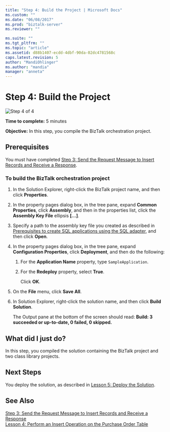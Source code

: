 ```yaml
---
title: "Step 4: Build the Project | Microsoft Docs"
ms.custom: ""
ms.date: "06/08/2017"
ms.prod: "biztalk-server"
ms.reviewer: ""

ms.suite: ""
ms.tgt_pltfrm: ""
ms.topic: "article"
ms.assetid: d88b1407-ecdd-4dbf-90da-02dc4781568c
caps.latest.revision: 5
author: "MandiOhlinger"
ms.author: "mandia"
manager: "anneta"
---
```

# Step 4: Build the Project
![Step 4 of 4](../../adapters-and-accelerators/adapter-oracle-ebs/media/step-4of4.gif "Step_4of4")  
  
 **Time to complete:** 5 minutes  
  
 **Objective:** In this step, you compile the BizTalk orchestration project.  
  
## Prerequisites  
 You must have completed [Step 3: Send the Request Message to Insert Records and Receive a Response](../../adapters-and-accelerators/adapter-sql/step-3-send-the-request-message-to-insert-records-and-receive-a-response.md).  
  
### To build the BizTalk orchestration project  
  
1. In the Solution Explorer, right-click the BizTalk project name, and then click **Properties**.  
  
2. In the property pages dialog box, in the tree pane, expand **Common Properties**, click **Assembly**, and then in the properties list, click the **Assembly Key File** ellipsis **[…]**.  
  
3. Specify a path to the assembly key file you created as described in [Prerequisites to create SQL applications using the SQL adapter](../../adapters-and-accelerators/adapter-sql/prerequisites-to-create-sql-applications-using-the-sql-adapter.md), and then click **Open**.  
  
4. In the property pages dialog box, in the tree pane, expand **Configuration Properties**, click **Deployment**, and then do the following:  
  
   1. For the **Application Name** property, type `SampleApplication`.  
  
   2. For the **Redeploy** property, select **True**.  
  
      Click **OK**.  
  
5. On the **File** menu, click **Save All**.  
  
6. In Solution Explorer, right-click the solution name, and then click **Build Solution**.  
  
    The Output pane at the bottom of the screen should read: **Build: 3 succeeded or up-to-date, 0 failed, 0 skipped.**  
  
## What did I just do?  
 In this step, you compiled the solution containing the BizTalk project and two class library projects.  
  
## Next Steps  
 You deploy the solution, as described in [Lesson 5: Deploy the Solution](../../adapters-and-accelerators/adapter-sql/lesson-5-deploy-the-solution.md).  
  
## See Also  
 [Step 3: Send the Request Message to Insert Records and Receive a Response](../../adapters-and-accelerators/adapter-sql/step-3-send-the-request-message-to-insert-records-and-receive-a-response.md)   
 [Lesson 4: Perform an Insert Operation on the Purchase Order Table](../../adapters-and-accelerators/adapter-sql/lesson-4-perform-an-insert-operation-on-the-purchase-order-table.md)